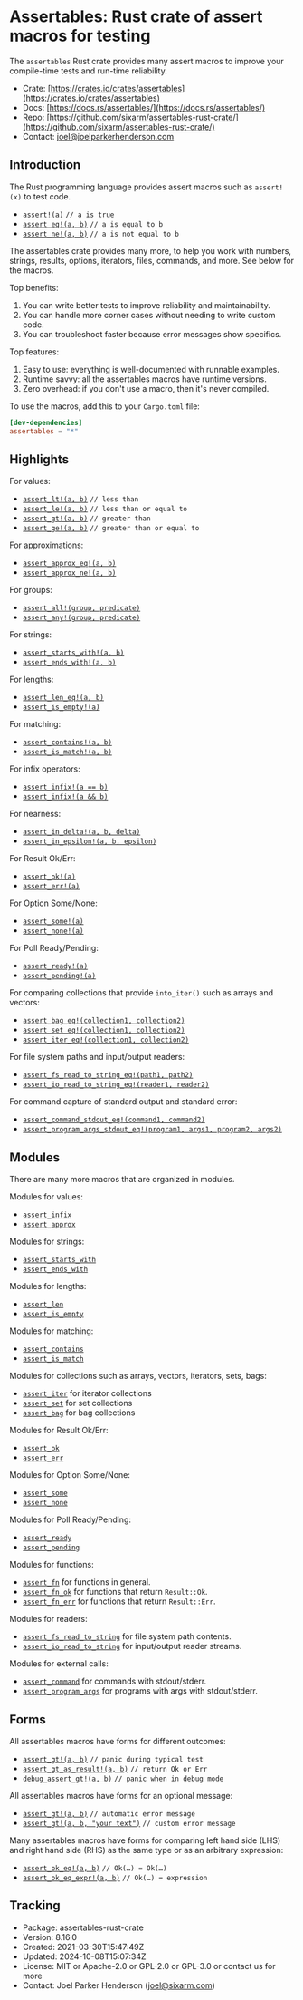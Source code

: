 # Assertables: Rust crate of assert macros for testing

The `assertables` Rust crate provides many assert macros to improve your
compile-time tests and run-time reliability.

* Crate: [https://crates.io/crates/assertables](https://crates.io/crates/assertables)
* Docs: [https://docs.rs/assertables/](https://docs.rs/assertables/)
* Repo: [https://github.com/sixarm/assertables-rust-crate/](https://github.com/sixarm/assertables-rust-crate/)
* Contact: [joel@joelparkerhenderson.com](mailto:joel@joelparkerhenderson.com)


## Introduction

The Rust programming language provides assert macros such as `assert!(x)` to test code.

* [`assert!(a)`](https://doc.rust-lang.org/std/macro.assert.html) `// a is true`
* [`assert_eq!(a, b)`](https://doc.rust-lang.org/std/macro.assert_eq.html) `// a is equal to b`
* [`assert_ne!(a, b)`](https://doc.rust-lang.org/std/macro.assert_ne.html) `// a is not equal to b`

The assertables crate provides many more, to help you work with numbers,
strings, results, options, iterators, files, commands, and more. See below for
the macros.

Top benefits:

1. You can write better tests to improve reliability and maintainability.
2. You can handle more corner cases without needing to write custom code.
3. You can troubleshoot faster because error messages show specifics.

Top features:

1. Easy to use: everything is well-documented with runnable examples.
2. Runtime savvy: all the assertables macros have runtime versions.
3. Zero overhead: if you don't use a macro, then it's never compiled.

To use the macros, add this to your `Cargo.toml` file:

```toml
[dev-dependencies]
assertables = "*"
```

## Highlights

For values:

* [`assert_lt!(a, b)`](https://docs.rs/assertables/8.16.0/assertables/macro.assert_lt.html) `// less than`
* [`assert_le!(a, b)`](https://docs.rs/assertables/8.16.0/assertables/macro.assert_le.html) `// less than or equal to`
* [`assert_gt!(a, b)`](https://docs.rs/assertables/8.16.0/assertables/macro.assert_gt.html) `// greater than`
* [`assert_ge!(a, b)`](https://docs.rs/assertables/8.16.0/assertables/macro.assert_ge.html) `// greater than or equal to`

For approximations:

* [`assert_approx_eq!(a, b)`](https://docs.rs/assertables/8.16.0/assertables/macro.assert_approx_eq.html)
* [`assert_approx_ne!(a, b)`](https://docs.rs/assertables/8.16.0/assertables/macro.assert_approx_ne.html)

For groups:

* [`assert_all!(group, predicate)`](https://docs.rs/assertables/8.16.0/assertables/macro.assert_all.html)
* [`assert_any!(group, predicate)`](https://docs.rs/assertables/8.16.0/assertables/macro.assert_any.html)

For strings:

* [`assert_starts_with!(a, b)`](https://docs.rs/assertables/8.16.0/assertables/macro.assert_starts_with.html)
* [`assert_ends_with!(a, b)`](https://docs.rs/assertables/8.16.0/assertables/macro.assert_ends_with.html)

For lengths:

* [`assert_len_eq!(a, b)`](https://docs.rs/assertables/8.16.0/assertables/macro.assert_len_eq.html)
* [`assert_is_empty!(a)`](https://docs.rs/assertables/8.16.0/assertables/macro.assert_is_empty.html)

For matching:

* [`assert_contains!(a, b)`](https://docs.rs/assertables/8.16.0/assertables/macro.assert_contains.html)
* [`assert_is_match!(a, b)`](https://docs.rs/assertables/8.16.0/assertables/macro.assert_is_match.html)

For infix operators:

* [`assert_infix!(a == b)`](https://docs.rs/assertables/8.16.0/assertables/macro.assert_infix.html)
* [`assert_infix!(a && b)`](https://docs.rs/assertables/8.16.0/assertables/macro.assert_infix.html)

For nearness:

* [`assert_in_delta!(a, b, delta)`](https://docs.rs/assertables/8.16.0/assertables/macro.assert_in_delta.html)
* [`assert_in_epsilon!(a, b, epsilon)`](https://docs.rs/assertables/8.16.0/assertables/macro.assert_in_epsilon.html)

For Result Ok/Err:

* [`assert_ok!(a)`](https://docs.rs/assertables/8.16.0/assertables/macro.assert_ok.html)
* [`assert_err!(a)`](https://docs.rs/assertables/8.16.0/assertables/macro.assert_err.html)

For Option Some/None:

* [`assert_some!(a)`](https://docs.rs/assertables/8.16.0/assertables/macro.assert_some.html)
* [`assert_none!(a)`](https://docs.rs/assertables/8.16.0/assertables/macro.assert_none.html)

For Poll Ready/Pending:

* [`assert_ready!(a)`](https://docs.rs/assertables/8.16.0/assertables/macro.assert_ready.html)
* [`assert_pending!(a)`](https://docs.rs/assertables/8.16.0/assertables/macro.assert_pending.html)

For comparing collections that provide `into_iter()` such as arrays and vectors:

* [`assert_bag_eq!(collection1, collection2)`](https://docs.rs/assertables/8.16.0/assertables/macro.assert_set_eq.html)
* [`assert_set_eq!(collection1, collection2)`](https://docs.rs/assertables/8.16.0/assertables/macro.assert_set_eq.html)
* [`assert_iter_eq!(collection1, collection2)`](https://docs.rs/assertables/8.16.0/assertables/macro.assert_iter_eq.html)

For file system paths and input/output readers:

* [`assert_fs_read_to_string_eq!(path1, path2)`](https://docs.rs/assertables/8.16.0/assertables/macro.assert_fs_read_to_string_eq.html)
* [`assert_io_read_to_string_eq!(reader1, reader2)`](https://docs.rs/assertables/8.16.0/assertables/macro.assert_io_read_to_string_eq.html)

For command capture of standard output and standard error:

* [`assert_command_stdout_eq!(command1, command2)`](https://docs.rs/assertables/8.16.0/assertables/macro.assert_command_stdout_eq.html)
* [`assert_program_args_stdout_eq!(program1, args1, program2, args2)`](https://docs.rs/assertables/8.16.0/assertables/macro.assert_program_args_stdout_eq.html)


## Modules

There are many more macros that are organized in modules.

Modules for values:

* [`assert_infix`](https://docs.rs/assertables/8.16.0/assertables/assert_infix)
* [`assert_approx`](https://docs.rs/assertables/8.16.0/assertables/assert_approx)

Modules for strings:

* [`assert_starts_with`](https://docs.rs/assertables/8.16.0/assertables/assert_starts_with)
* [`assert_ends_with`](https://docs.rs/assertables/8.16.0/assertables/assert_ends_with)

Modules for lengths:

* [`assert_len`](https://docs.rs/assertables/8.16.0/assertables/assert_len)
* [`assert_is_empty`](https://docs.rs/assertables/8.16.0/assertables/assert_is_empty)

Modules for matching:

* [`assert_contains`](https://docs.rs/assertables/8.16.0/assertables/assert_contains)
* [`assert_is_match`](https://docs.rs/assertables/8.16.0/assertables/assert_is_match)

Modules for collections such as arrays, vectors, iterators, sets, bags:

* [`assert_iter`](https://docs.rs/assertables/8.16.0/assertables/assert_iter) for iterator collections
* [`assert_set`](https://docs.rs/assertables/8.16.0/assertables/assert_set) for set collections
* [`assert_bag`](https://docs.rs/assertables/8.16.0/assertables/assert_bag) for bag collections

Modules for Result Ok/Err:

* [`assert_ok`](module@crate::assert_ok)
* [`assert_err`](module@crate::assert_err)
  
Modules for Option Some/None:

* [`assert_some`](module@crate::assert_some)
* [`assert_none`](module@crate::assert_none)

Modules for Poll Ready/Pending:

* [`assert_ready`](module@crate::assert_ready)
* [`assert_pending`](module@crate::assert_pending)

Modules for functions:

* [`assert_fn`](https://docs.rs/assertables/8.16.0/assertables/assert_fn) for functions in general.
* [`assert_fn_ok`](https://docs.rs/assertables/8.16.0/assertables/assert_fn_ok) for functions that return `Result::Ok`.
* [`assert_fn_err`](https://docs.rs/assertables/8.16.0/assertables/assert_fn_err) for functions that return `Result::Err`.

Modules for readers:

* [`assert_fs_read_to_string`](https://docs.rs/assertables/8.16.0/assertables/assert_fs_read_to_string) for file system path contents.
* [`assert_io_read_to_string`](https://docs.rs/assertables/8.16.0/assertables/assert_io_read_to_string) for input/output reader streams.

Modules for external calls:

* [`assert_command`](https://docs.rs/assertables/8.16.0/assertables/assert_command) for commands with stdout/stderr.
* [`assert_program_args`](https://docs.rs/assertables/8.16.0/assertables/assert_program_args) for programs with args with stdout/stderr.


## Forms

All assertables macros have forms for different outcomes:

* [`assert_gt!(a, b)`](https://docs.rs/assertables/8.16.0/assertables/macro.assert_gt.html) `// panic during typical test`
* [`assert_gt_as_result!(a, b)`](https://docs.rs/assertables/8.16.0/assertables/macro.assert_gt_as_result.html) `// return Ok or Err`
* [`debug_assert_gt!(a, b)`](https://docs.rs/assertables/8.16.0/assertables/macro.debug_assert_gt.html) `// panic when in debug mode`

All assertables macros have forms for an optional message:

* [`assert_gt!(a, b)`](https://docs.rs/assertables/8.16.0/assertables/macro.assert_gt.html) `// automatic error message`
* [`assert_gt!(a, b, "your text")`](https://docs.rs/assertables/8.16.0/assertables/macro.assert_gt.html) `// custom error message`

Many assertables macros have forms for comparing left hand side (LHS) and right hand side (RHS) as the same type or as an arbitrary expression:

* [`assert_ok_eq!(a, b)`](https://docs.rs/assertables/8.16.0/assertables/macro.assert_ok_eq.html) `// Ok(…) = Ok(…)`
* [`assert_ok_eq_expr!(a, b)`](https://docs.rs/assertables/8.16.0/assertables/macro.assert_ok_eq_expr.html) `// Ok(…) = expression`


## Tracking

* Package: assertables-rust-crate
* Version: 8.16.0
* Created: 2021-03-30T15:47:49Z
* Updated: 2024-10-08T15:07:34Z
* License: MIT or Apache-2.0 or GPL-2.0 or GPL-3.0 or contact us for more
* Contact: Joel Parker Henderson (joel@sixarm.com)

